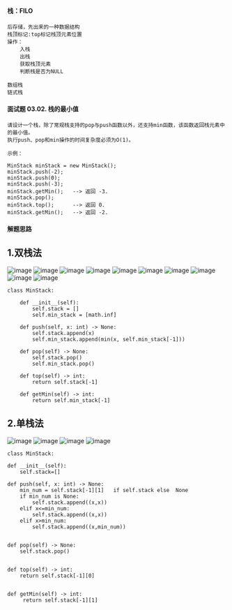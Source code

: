 #### 栈：FILO
    后存储，先出来的一种数据结构
    栈顶标记:top标记栈顶元素位置
    操作：
        入栈
        出栈
        获取栈顶元素
        判断栈是否为NULL

    数组栈
    链式栈

#### 面试题 03.02. 栈的最小值

    请设计一个栈，除了常规栈支持的pop与push函数以外，还支持min函数，该函数返回栈元素中的最小值。
    执行push、pop和min操作的时间复杂度必须为O(1)。

    示例：

    MinStack minStack = new MinStack();
    minStack.push(-2);
    minStack.push(0);
    minStack.push(-3);
    minStack.getMin();   --> 返回 -3.
    minStack.pop();
    minStack.top();      --> 返回 0.
    minStack.getMin();   --> 返回 -2.

#### 解题思路
1.双栈法
----------

![image](https://user-images.githubusercontent.com/42366181/117565518-4a44ff80-b0e4-11eb-8492-f6621b38d645.png)
![image](https://user-images.githubusercontent.com/42366181/117565534-5761ee80-b0e4-11eb-8692-d9d918a3f7be.png)
![image](https://user-images.githubusercontent.com/42366181/117565562-7a8c9e00-b0e4-11eb-9463-9133de2db8bd.png)
![image](https://user-images.githubusercontent.com/42366181/117565575-86786000-b0e4-11eb-8bf9-e7070d72d2be.png)
![image](https://user-images.githubusercontent.com/42366181/117565592-985a0300-b0e4-11eb-8e5f-41fc1de3b182.png)
![image](https://user-images.githubusercontent.com/42366181/117565597-a4de5b80-b0e4-11eb-99c0-aedf319be96f.png)
![image](https://user-images.githubusercontent.com/42366181/117565613-b889c200-b0e4-11eb-8435-7f9f301da59b.png)
![image](https://user-images.githubusercontent.com/42366181/117565622-c4758400-b0e4-11eb-869e-91b3161f198c.png)
![image](https://user-images.githubusercontent.com/42366181/117565865-2682b900-b0e6-11eb-9a3a-9109eac55816.png)
![image](https://user-images.githubusercontent.com/42366181/117563277-51194580-b0d7-11eb-8f37-5c630a9cb01c.png)


    class MinStack:
    
        def __init__(self):
            self.stack = []
            self.min_stack = [math.inf]

        def push(self, x: int) -> None:
            self.stack.append(x)
            self.min_stack.append(min(x, self.min_stack[-1]))

        def pop(self) -> None:
            self.stack.pop()
            self.min_stack.pop()

        def top(self) -> int:
            return self.stack[-1]

        def getMin(self) -> int:
            return self.min_stack[-1]
        

2.单栈法
----------

![image](https://user-images.githubusercontent.com/42366181/117566158-9ba2be00-b0e7-11eb-8b1d-733d97d6f61d.png)
![image](https://user-images.githubusercontent.com/42366181/117566168-a9584380-b0e7-11eb-8d1f-58821cb74d7d.png)
![image](https://user-images.githubusercontent.com/42366181/117566177-b37a4200-b0e7-11eb-920b-497e64afe175.png)
![image](https://user-images.githubusercontent.com/42366181/117566193-cf7de380-b0e7-11eb-9f2a-ba1f6a22175f.png)

    class MinStack:

    def __init__(self):
        self.stack=[]

    def push(self, x: int) -> None:
        min_num = self.stack[-1][1]   if self.stack else  None
        if min_num is None:
            self.stack.append((x,x))
        elif x<=min_num:
            self.stack.append((x,x))
        elif x>min_num:
            self.stack.append((x,min_num))


    def pop(self) -> None:
        self.stack.pop()


    def top(self) -> int:
        return self.stack[-1][0]


    def getMin(self) -> int:
         return self.stack[-1][1]
